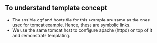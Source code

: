 ## To understand template concept

- The ansible.cgf and hosts file for this example are same as the ones used for tomcat example. Hence, these are symbolic links.
- We use the same tomcat host to configure apache (httpd) on top of it and demonstrate templating.
